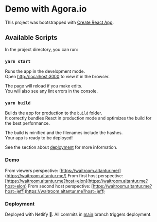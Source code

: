 # Demo with Agora.io

This project was bootstrapped with [Create React App](https://github.com/facebook/create-react-app).

## Available Scripts

In the project directory, you can run:

### `yarn start`

Runs the app in the development mode.\
Open [http://localhost:3000](http://localhost:3000) to view it in the browser.

The page will reload if you make edits.\
You will also see any lint errors in the console.

### `yarn build`

Builds the app for production to the `build` folder.\
It correctly bundles React in production mode and optimizes the build for the best performance.

The build is minified and the filenames include the hashes.\
Your app is ready to be deployed!

See the section about [deployment](https://facebook.github.io/create-react-app/docs/deployment) for more information.

### Demo

From viewers perspective: [https://waitroom.altantur.me/](https://waitroom.altantur.me/)
From first host perspective: [https://waitroom.altantur.me?host=elon](https://waitroom.altantur.me?host=elon)
From second host perspective: [https://waitroom.altantur.me?host=jeff](https://waitroom.altantur.me?host=jeff)

### Deployment

Deployed with Netlify 💙. All commits in [main](/altantur/waitroom/tree/main) branch triggers deployment.


